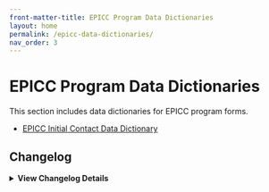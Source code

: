 ```yaml
---
front-matter-title: EPICC Program Data Dictionaries
layout: home
permalink: /epicc-data-dictionaries/
nav_order: 3
---
```


<!-- Folder-level landing page for /docs/data-dictionaries/ -->

# EPICC Program Data Dictionaries

This section includes data dictionaries for EPICC program forms.

- [EPICC Initial Contact Data Dictionary]({{site.baseurl}}/epicc-initial-contact/)

## Changelog

<details markdown="1">
  <summary><strong>View Changelog Details</strong></summary>

### 2025

- **2025-10-04**: Adds collapsible `<details markdown="1"></details>` section to the changelog. Adds year subsection to better organize long changelog lists.
- **2025-09-22**: Adds `nav_order:` field and comment.
- **2025-09-19**: Adds initial Markdown file.

</details>
